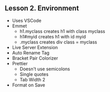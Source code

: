 ## Lesson 2. Environment

  * Uses VSCode
  * Emmet
    * h1.myclass creates h1 with class myclass
    * h1#myid creates h1 with id myid
    * .myclass creates div class = myclass
  * Live Server Extension
  * Auto Rename Tag
  * Bracket Pair Colorizer
  * Prettier
    * Doesn't use semicolons
    * Single quotes
    * Tab Width 2
  * Format on Save
 